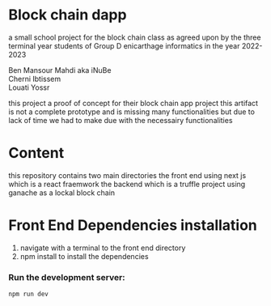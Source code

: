 # Block chain dapp

a small school project for the block chain class
as agreed upon by the three terminal year students of Group D enicarthage informatics in the year 2022-2023

Ben Mansour Mahdi aka iNuBe  
Cherni Ibtissem  
Louati Yossr   


this project a proof of concept for their block chain app project 
this artifact is not a complete prototype and is missing many functionalities but due to lack of time we had to make due with the necessairy functionalities

# Content

this repository contains two main directories 
the front end using next js which is a react fraemwork 
the backend which is a truffle project using ganache as a lockal block chain


# Front End Dependencies installation
1) navigate with a terminal to the front end directory
2) npm install to install the dependencies 


### Run the development server:

```bash
npm run dev
```




